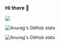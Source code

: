 ### Hi there 👋

<img src="https://img.shields.io/badge/kjptts2241@gmail.com-FF0000?style=flat-square&logo=Gmail&logoColor=white"/>

![Anurag's GitHub stats](https://github-readme-stats.vercel.app/api?username=kjptts2241&show_icons=true&theme=default)

<!--
**kjptts2241/kjptts2241** is a ✨ _special_ ✨ repository because its `README.md` (this file) appears on your GitHub profile.

Here are some ideas to get you started:

- 🔭 I’m currently working on ...
- 🌱 I’m currently learning ...
- 👯 I’m looking to collaborate on ...
- 🤔 I’m looking for help with ...
- 💬 Ask me about ...
- 📫 How to reach me: ...
- 😄 Pronouns: ...
- ⚡ Fun fact: ...
-->


![Anurag's GitHub stats](https://github-readme-stats.vercel.app/api?username=kjptts2241&show_icons=true&theme=default)
